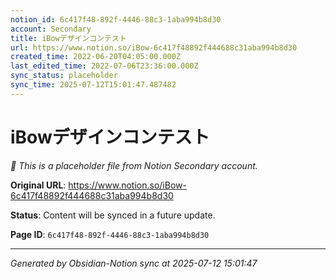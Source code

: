 ```yaml
---
notion_id: 6c417f48-892f-4446-88c3-1aba994b8d30
account: Secondary
title: iBowデザインコンテスト
url: https://www.notion.so/iBow-6c417f48892f444688c31aba994b8d30
created_time: 2022-06-20T04:05:00.000Z
last_edited_time: 2022-07-06T23:36:00.000Z
sync_status: placeholder
sync_time: 2025-07-12T15:01:47.487482
---
```


# iBowデザインコンテスト

*🔄 This is a placeholder file from Notion Secondary account.*

**Original URL**: https://www.notion.so/iBow-6c417f48892f444688c31aba994b8d30

**Status**: Content will be synced in a future update.

**Page ID**: `6c417f48-892f-4446-88c3-1aba994b8d30`

---

*Generated by Obsidian-Notion sync at 2025-07-12 15:01:47*
